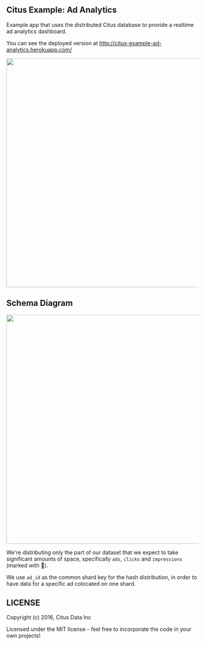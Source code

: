 ## Citus Example: Ad Analytics

Example app that uses the distributed Citus database to provide a realtime ad analytics dashboard.

You can see the deployed version at http://citus-example-ad-analytics.herokuapp.com/

<img src="http://cl.ly/0y430z3l122y/Screen%20Shot%202016-06-01%20at%206.15.02%20PM.png" width="600" />

## Schema Diagram

<img src="http://cl.ly/0n3G0Q453p1X/schema_diagram.png" width="600" />

We're distributing only the part of our dataset that we expect to take significant amounts of space, specifically
`ads`, `clicks` and `impressions` (marked with 🦄).

We use `ad_id` as the common shard key for the hash distribution, in order to have data for a specific ad colocated on one shard.

## LICENSE

Copyright (c) 2016, Citus Data Inc

Licensed under the MIT license - feel free to incorporate the code in your own projects!
